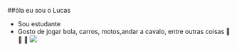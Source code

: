 ##óla eu sou o Lucas
- Sou estudante 
- Gosto de jogar bola, carros, motos,andar a cavalo,  entre outras coisas
🚀 🚚 🚜
![](https://media1.tenor.com/m/Z3oYhXJaJxEAAAAC/neymar-junior-neymar-jr.gif)
